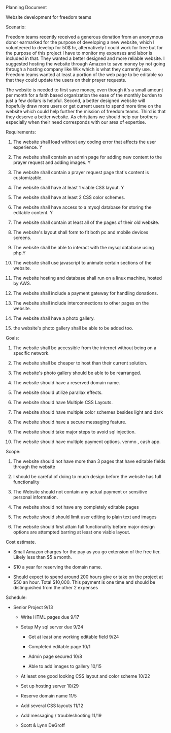 Planning Document

Website development for freedom teams

Scenario:

Freedom teams recently received a generous donation from an anonymous
donor earmarked for the purpose of developing a new website, which I
volunteered to develop for 50\$ hr, alternatively I could work for free
but for the purpose of this project I have to monitor my expenses and
labor is included in that. They wanted a better designed and more
reliable website. I suggested hosting the website through Amazon to save
money by not going through a hosting company like Wix which is what they
currently use. Freedom teams wanted at least a portion of the web page
to be editable so that they could update the users on their prayer
requests.

The website is needed to first save money, even though it\'s a small
amount per month for a faith based organization the ease of the monthly
burden to just a few dollars is helpful. Second, a better designed
website will hopefully draw more users or get current users to spend
more time on the website which could help further the mission of freedom
teams. Third is that they deserve a better website. As christians we
should help our brothers especially when their need corresponds with our
area of expertise.

Requirements:

1.  The website shall load without any coding error that affects the
    user experience. Y

2.  The website shall contain an admin page for adding new content to
    the prayer request and adding images. Y

3.  The website shall contain a prayer request page that\'s content is
    customizable.

4.  The website shall have at least 1 viable CSS layout. Y

5.  The website shall have at least 2 CSS color schemes.

6.  The website shall have access to a mysql database for storing the
    editable content. Y

7.  The website shall contain at least all of the pages of their old
    website.

8.  The website's layout shall form to fit both pc and mobile devices
    screens.

9.  The website shall be able to interact with the mysql database using
    php.Y

10. The website shall use javascript to animate certain sections of the
    website.

11. The website hosting and database shall run on a linux machine,
    hosted by AWS.

12. The website shall include a payment gateway for handling donations.

13. The website shall include interconnections to other pages on the
    website.

14. The website shall have a photo gallery.

15. the website's photo gallery shall be able to be added too.

Goals:

1.  The website shall be accessible from the internet without being on a
    specific network.

2.  The website shall be cheaper to host than their current solution.

3.  The website's photo gallery should be able to be rearranged.

4.  The website should have a reserved domain name.

5.  The website should utilize parallax effects.

6.  The website should have Multiple CSS Layouts.

7.  The website should have multiple color schemes besides light and
    dark

8.  The website should have a secure messaging feature.

9.  The website should take major steps to avoid sql injection.

10. The website should have multiple payment options. venmo , cash app.

Scope:

1.  The website should not have more than 3 pages that have editable
    fields through the website

2.  I should be careful of doing to much design before the website has
    full functionality

3.  The Website should not contain any actual payment or sensitive
    personal information.

4.  The website should not have any completely editable pages

5.  The website should should limit user editing to plain text and
    images

6.  The website should first attain full functionality before major
    design options are attempted barring at least one viable layout.

Cost estimate.

-   Small Amazon charges for the pay as you go extension of the free
    tier. Likely less than \$5 a month.

-   \$10 a year for reserving the domain name.

-   Should expect to spend around 200 hours give or take on the project
    at \$50 an hour. Total \$10,000. This payment is one time and should
    be distinguished from the other 2 expenses

Schedule:

-   Senior Project 9/13

    -   Write HTML pages due 9/17

    -   Setup My sql server due 9/24

        -   Get at least one working editable field 9/24

        -   Completed editable page 10/1

        -   Admin page secured 10/8

        -   Able to add images to gallery 10/15

    -   At least one good looking CSS layout and color scheme 10/22

    -   Set up hosting server 10/29

    -   Reserve domain name 11/5

    -   Add several CSS layouts 11/12

    -   Add messaging / troubleshooting 11/19

    -   Scott & Lynn DeGroff
